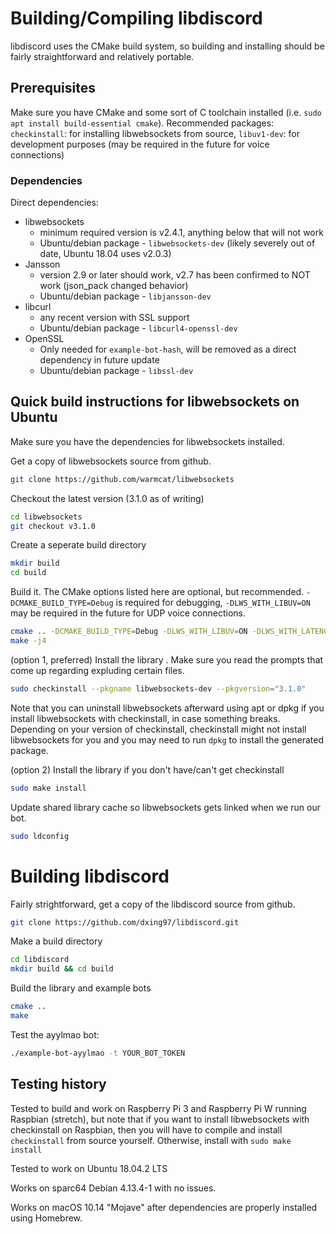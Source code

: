 # Building/Compiling libdiscord

libdiscord uses the CMake build system, so building and installing should be fairly straightforward and relatively 
portable.

## Prerequisites
Make sure you have CMake and some sort of C toolchain installed (i.e. ``sudo apt install build-essential cmake``).
Recommended packages: ``checkinstall``: for installing libwebsockets from source, 
``libuv1-dev``: for development purposes (may be required in the future for voice connections)

### Dependencies

Direct dependencies: 
* libwebsockets 
    * minimum required version is v2.4.1, anything below that will not work
    * Ubuntu/debian package - ``libwebsockets-dev`` (likely severely out of date, Ubuntu 18.04 uses v2.0.3)
* Jansson 
    * version 2.9 or later should work, v2.7 has been confirmed to NOT work (json_pack changed behavior)
    * Ubuntu/debian package - ``libjansson-dev``
* libcurl 
    * any recent version with SSL support
    * Ubuntu/debian package - ``libcurl4-openssl-dev``
* OpenSSL
    * Only needed for ``example-bot-hash``, will be removed as a direct dependency in future update
    * Ubuntu/debian package - ``libssl-dev``

## Quick build instructions for libwebsockets on Ubuntu

Make sure you have the dependencies for libwebsockets installed.

Get a copy of libwebsockets source from github.
```bash
git clone https://github.com/warmcat/libwebsockets 
```
Checkout the latest version (3.1.0 as of writing)
```bash
cd libwebsockets
git checkout v3.1.0
```
Create a seperate build directory
```bash
mkdir build
cd build
```
Build it. The CMake options listed here are optional, but recommended. ``-DCMAKE_BUILD_TYPE=Debug`` is required for 
debugging, ``-DLWS_WITH_LIBUV=ON`` may be required in the future for UDP voice connections. 
```bash
cmake .. -DCMAKE_BUILD_TYPE=Debug -DLWS_WITH_LIBUV=ON -DLWS_WITH_LATENCY=ON -DLWS_WITH_IPV6=ON
make -j4
```
(option 1, preferred) Install the library . Make sure you read the prompts that come up regarding expluding certain files.
```bash
sudo checkinstall --pkgname libwebsockets-dev --pkgversion="3.1.0"
```
Note that you can uninstall libwebsockets afterward using apt or dpkg 
if you install libwebsockets with checkinstall, in case something breaks. Depending on your version of checkinstall, 
checkinstall might not install libwebsockets for you and you may need to run ``dpkg`` to install the generated package.

(option 2) Install the library if you don't have/can't get checkinstall
```bash
sudo make install
```
Update shared library cache so libwebsockets gets linked when we run our bot.
```bash
sudo ldconfig
```
# Building libdiscord
Fairly strightforward, get a copy of the libdiscord source from github.
```bash
git clone https://github.com/dxing97/libdiscord.git
```
Make a build directory
```bash
cd libdiscord
mkdir build && cd build
```

Build the library and example bots
```bash
cmake ..
make
```

Test the ayylmao bot:
```bash
./example-bot-ayylmao -t YOUR_BOT_TOKEN
```

## Testing history
Tested to build and work on Raspberry Pi 3 and Raspberry Pi W running Raspbian (stretch), 
but note that if you want to install libwebsockets with checkinstall on Raspbian, 
then you will have to compile and install ``checkinstall`` from source yourself. Otherwise, install with ``sudo make install``

Tested to work on Ubuntu 18.04.2 LTS

Works on sparc64 Debian 4.13.4-1 with no issues.

Works on macOS 10.14 "Mojave" after dependencies are properly installed using Homebrew.
